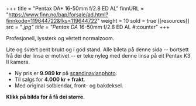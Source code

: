 +++
title = "Pentax DA* 16-50mm f/2.8 ED AL"
finnURL = "https://www.finn.no/bap/forsale/ad.html?finnkode=119644722&fks=119644722"
weight = 10
sold = true
[[resources]]
src = "*.jpg"
title = "Pentax DA* 16-50mm f/2.8 ED AL #:counter"
+++

Profesjonell, lyssterk og vêrtett normalzoom.

 <!--more--> 

Lite og svært pent brukt og i god stand. Alle bileta på denne sida -- bortsett frå dei der linsa er motivet -- er teke nyleg med denne linsa på eit Pentax K3 II kamera.

* Ny pris er **9.989 kr** på [scandinavianphoto](https://www.scandinavianphoto.no/produkt/6033472/pentax/da-16-50mm-f-2-8-ed-al-if-sdm-profesjonell-normalzoom).
* Til salgs for **4.000 kr + frakt**.
* Med original solblendar, front- og bakdeksel.

**Klikk på bilda for å få dei større.**

